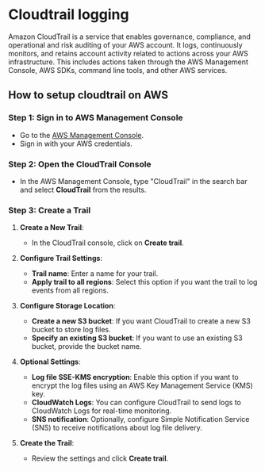 # Cloudtrail logging
 Amazon CloudTrail is a service that enables governance, compliance, and operational and risk auditing of your AWS account. It logs, continuously monitors, and retains account activity related to actions across your AWS infrastructure. This includes actions taken through the AWS Management Console, AWS SDKs, command line tools, and other AWS services.
## How to setup cloudtrail on AWS 
### Step 1: Sign in to AWS Management Console
- Go to the [AWS Management Console](https://aws.amazon.com/console/).
- Sign in with your AWS credentials.
### Step 2: Open the CloudTrail Console
- In the AWS Management Console, type "CloudTrail" in the search bar and select **CloudTrail** from the results.
### Step 3: Create a Trail
1. **Create a New Trail**:
   - In the CloudTrail console, click on **Create trail**.
2. **Configure Trail Settings**:
   - **Trail name**: Enter a name for your trail.
   - **Apply trail to all regions**: Select this option if you want the trail to log events from all regions.
3. **Configure Storage Location**:
   - **Create a new S3 bucket**: If you want CloudTrail to create a new S3 bucket to store log files.
   - **Specify an existing S3 bucket**: If you want to use an existing S3 bucket, provide the bucket name.

4. **Optional Settings**:
   - **Log file SSE-KMS encryption**: Enable this option if you want to encrypt the log files using an AWS Key Management Service (KMS) key.
   - **CloudWatch Logs**: You can configure CloudTrail to send logs to CloudWatch Logs for real-time monitoring.
   - **SNS notification**: Optionally, configure Simple Notification Service (SNS) to receive notifications about log file delivery.
5. **Create the Trail**:
   - Review the settings and click **Create trail**.
